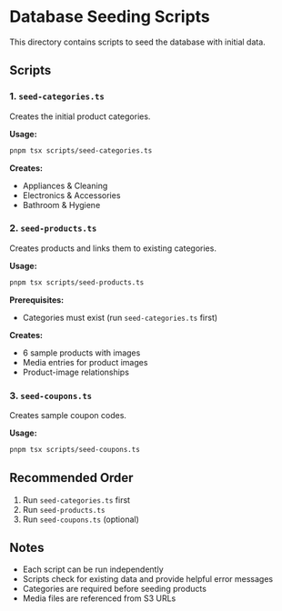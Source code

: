 # Database Seeding Scripts

This directory contains scripts to seed the database with initial data.

## Scripts

### 1. `seed-categories.ts`
Creates the initial product categories.

**Usage:**
```bash
pnpm tsx scripts/seed-categories.ts
```

**Creates:**
- Appliances & Cleaning
- Electronics & Accessories  
- Bathroom & Hygiene

### 2. `seed-products.ts`
Creates products and links them to existing categories.

**Usage:**
```bash
pnpm tsx scripts/seed-products.ts
```

**Prerequisites:**
- Categories must exist (run `seed-categories.ts` first)

**Creates:**
- 6 sample products with images
- Media entries for product images
- Product-image relationships

### 3. `seed-coupons.ts`
Creates sample coupon codes.

**Usage:**
```bash
pnpm tsx scripts/seed-coupons.ts
```

## Recommended Order

1. Run `seed-categories.ts` first
2. Run `seed-products.ts` 
3. Run `seed-coupons.ts` (optional)

## Notes

- Each script can be run independently
- Scripts check for existing data and provide helpful error messages
- Categories are required before seeding products
- Media files are referenced from S3 URLs 